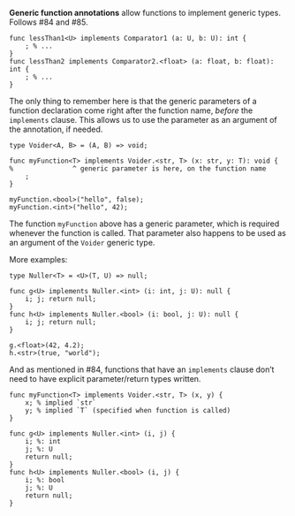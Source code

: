 **Generic function annotations** allow functions to implement generic types. Follows #84 and #85.

```cp
func lessThan1<U> implements Comparator1 (a: U, b: U): int {
	; % ...
}
func lessThan2 implements Comparator2.<float> (a: float, b: float): int {
	; % ...
}
```

The only thing to remember here is that the generic parameters of a function declaration come right after the function name, *before* the `implements` clause. This allows us to use the parameter as an argument of the annotation, if needed.
```cp
type Voider<A, B> = (A, B) => void;

func myFunction<T> implements Voider.<str, T> (x: str, y: T): void {
%               ^ generic parameter is here, on the function name
	;
}

myFunction.<bool>("hello", false);
myFunction.<int>("hello", 42);
```
The function `myFunction` above has a generic parameter, which is required whenever the function is called. That parameter also happens to be used as an argument of the `Voider` generic type.

More examples:
```cp
type Nuller<T> = <U>(T, U) => null;

func g<U> implements Nuller.<int> (i: int, j: U): null {
	i; j; return null;
}
func h<U> implements Nuller.<bool> (i: bool, j: U): null {
	i; j; return null;
}

g.<float>(42, 4.2);
h.<str>(true, "world");
```

And as mentioned in #84, functions that have an `implements` clause don’t need to have explicit parameter/return types written.
```cp
func myFunction<T> implements Voider.<str, T> (x, y) {
	x; % implied `str`
	y; % implied `T` (specified when function is called)
}

func g<U> implements Nuller.<int> (i, j) {
	i; %: int
	j; %: U
	return null;
}
func h<U> implements Nuller.<bool> (i, j) {
	i; %: bool
	j; %: U
	return null;
}
```
